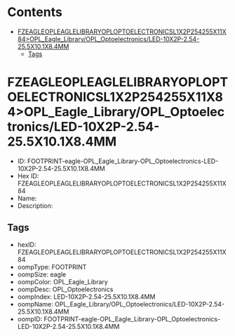 



Contents
========

* [FZEAGLEOPLEAGLELIBRARYOPLOPTOELECTRONICSL1X2P254255X11X84>OPL_Eagle_Library/OPL_Optoelectronics/LED-10X2P-2.54-25.5X10.1X8.4MM](#fzeagleopleaglelibraryoploptoelectronicsl1x2p254255x11x84opl_eagle_libraryopl_optoelectronicsled-10x2p-254-255x101x84mm)
	* [Tags](#tags)

# FZEAGLEOPLEAGLELIBRARYOPLOPTOELECTRONICSL1X2P254255X11X84>OPL_Eagle_Library/OPL_Optoelectronics/LED-10X2P-2.54-25.5X10.1X8.4MM

- ID: FOOTPRINT-eagle-OPL_Eagle_Library-OPL_Optoelectronics-LED-10X2P-2.54-25.5X10.1X8.4MM
- Hex ID: FZEAGLEOPLEAGLELIBRARYOPLOPTOELECTRONICSL1X2P254255X11X84
- Name: 
- Description: 

## Tags

- hexID: FZEAGLEOPLEAGLELIBRARYOPLOPTOELECTRONICSL1X2P254255X11X84
- oompType: FOOTPRINT
- oompSize: eagle
- oompColor: OPL_Eagle_Library
- oompDesc: OPL_Optoelectronics
- oompIndex: LED-10X2P-2.54-25.5X10.1X8.4MM
- oompName: OPL_Eagle_Library/OPL_Optoelectronics/LED-10X2P-2.54-25.5X10.1X8.4MM
- oompID: FOOTPRINT-eagle-OPL_Eagle_Library-OPL_Optoelectronics-LED-10X2P-2.54-25.5X10.1X8.4MM
